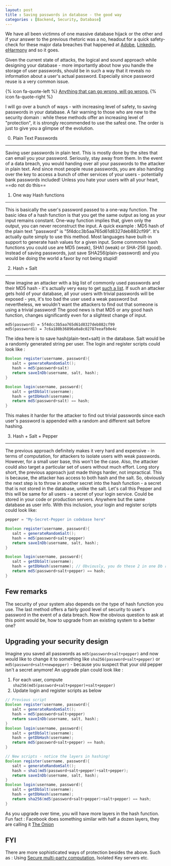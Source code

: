 ```yaml
---
layout: post
title : Saving passwords in database - the good way
categories : [Backend, Security, Database]
---
```


We have all been victimns of one massive database hijack or the other and if your answer to the previous rhetoric was a no, headout for a quick safety-check for these major data breaches that happened at [Adobe][adobe-hack], [Linkedin](linkedin-hack), [eHarmony](eHarmony-hack) and so it goes.

Given the current state of attacks, the logical and sound approach while designing your database - more importantly about how you handle the storage of user passwords, should be in such a way that it reveals no information about a user's actual password. Especially since password reuse is a very common issue.

{% icon fa-quote-left %} [Anything that can go wrong, will go wrong.][murphys-law] {% icon fa-quote-right %}

I will go over a bunch of ways - with increasing level of safety, to saving passwords in your database. A fair warning to those who are new to the security domain : while these methods offer an increasing level of "protection", it is strongly recommended to use the safest one. The order is just to give you a glimpse of the evolution.


0. Plain Text Passwords
---------------------------
Saving user passwords in plain text. This is mostly done by the sites that can email you your password. Seriously, stay away from them. In the event of a data breach, you would handing over all your passwords to the attacker in plain text. And since most people reuse passwords, you are also handing over the key to access a bunch of other services of your users - potentially bank passwords included! Unless you hate your users with all your heart, ==do not do this==


1. One way Hash functions
--------------------------
This is basically the user's password passed to a one-way function. The basic idea of a hash function is that you get the same output as long as your input remains constant. One-way function implies that, given only the output, you can never reconstruct the input. A quick example : MD5 hash of the plain text "password" is "5f4dcc3b5aa765d61d8327deb882cf99". It's actually quite simply to use this method. Most languages have built-in support to generate hash values for a given input. Some commmon hash functions you could use are MD5 (weak), SHA1 (weak) or SHA-256 (good). Instead of saving passwords, just save SHA256(plain-password) and you would be doing the world a favor by not being stupid!


2. Hash + Salt
-------------------------
Now imagine an attacker with a big list of commonly used passwords and their MD5 hash - it's actually very easy to get [such a list][common-passwords]. If such an attacker gets hold of your database, all your users with trivial passwords will be exposed - yes, it's too bad the user used a weak password but nevertheless, we wouldn't want the attackers to find out that someone is using a trivial password! The good news is that MD5 or any good hash function, changes significantly even for a slightest change of input.

```
md5(password) = 5f4dcc3b5aa765d61d8327deb882cf99
md5(password1) = 7c6a180b36896a0a8c02787eeafb0e4c

```
The idea here is to save hash(plain-text+salt) in the database. Salt would be a randomly generated string per user. The login and register scripts could look like :

```java
Boolean register(username, password){
   salt = generateRandomSalt();
   hash = md5(password+salt)
   return saveInDb(username, salt, hash);
}

Boolean login(username, password){
   salt = getDbSalt(username);
   hash = getDbHash(username);
   return md5(password+salt) == hash;
}

```
This makes it harder for the attacker to find out trivial passwords since each user's password is appended with a random and different salt before hashing.


3. Hash + Salt + Pepper
------------------------
The previous approach definitely makes it very hard and expensive - in terms of computation, for attackers to isolate users with weak passwords. However, for a small user base, this won't be the case. Also, the attacker could also target a particular set of users without much effort. Long story short, the previous approach just made things harder, not impractical. This is because, the attacker has access to both hash and the salt. So, obviously the next step is to throw in another secret into the hash function - a secret that is not stored in the database, unlike the salt. Let's call this Pepper and this will be same for all users - a secret of your login service. Could be stored in your code or production servers. Anywhere but the same database as user info. With this inclusion, your login and register scripts could look like:

```java
pepper = "My-Secret-Pepper in codebase here"

Boolean register(username, password){
   salt = generateRandomSalt();
   hash = md5(password+salt+pepper)
   return saveInDb(username, salt, hash);
}

Boolean login(username, password){
   salt = getDbSalt(username);
   hash = getDbHash(username); // Obviously, you do these 2 in one Db read call
   return md5(password+salt+pepper) == hash;
}
```


Few remarks
------------------
The security of your system also depends on the type of hash function you use. The last method offers a fairly good level of security to user's password in the event of a data breach. Now the obvious question to ask at this point would be, how to upgrade from an existing system to a better one?


Upgrading your security design
-----------------------------
Imagine you saved all passwords as ```md5(password+salt+pepper)``` and now would like to change it to something like ```sha256(password+salt+pepper)``` or ```md5(password+salt+newpepper)``` - because you suspect that your old pepper isn't a secret anymore! An upgrade plan could look like :

 1. For each user, compute ```sha256(md5(password+salt+pepper)+salt+pepper)```
 2. Update login and register scripts as below

```java
// Previous script
Boolean register(username, password){
   salt = generateRandomSalt();
   hash = md5(password+salt+pepper)
   return saveInDb(username, salt, hash);
}
Boolean login(username, password){
   salt = getDbSalt(username);
   hash = getDbHash(username);
   return md5(password+salt+pepper) == hash;
}

// New scripts - notice the layers in hashing!
Boolean register(username, password){
   salt = generateRandomSalt();
   hash = sha1(md5(password+salt+pepper)+salt+pepper);
   return saveInDb(username, salt, hash);
}
Boolean login(username, password){
   salt = getDbSalt(username);
   hash = getDbHash(username);
   return sha256(md5(password+salt+pepper)+salt+pepper) == hash;
}

```

As you upgrade over time, you will have more layers in the hash function. Fun fact : Facebook does something similar with half a dozen layers, they are calling it [The Onion][fb-the-onion]


FYI
-----------------
There are more sophisticated ways of protection besides the above. Such as : Using [Secure multi-party computation][Secure_multi-party_computation], Isolated Key servers etc. 


[adobe-hack]: https://lastpass.com/adobe/
[Linkedin]: https://lastpass.com/linkedin/
[eHarmony-hack]: https://lastpass.com/eharmony/
[murphys-law]: https://en.wikipedia.org/wiki/Murphy%27s_law
[common-passwords]: http://www.passwordrandom.com/most-popular-passwords
[Secure_multi-party_computation]: https://en.wikipedia.org/wiki/Secure_multi-party_computation
[fb-the-onion]: https://twitter.com/filosottile/status/552830697942319105
